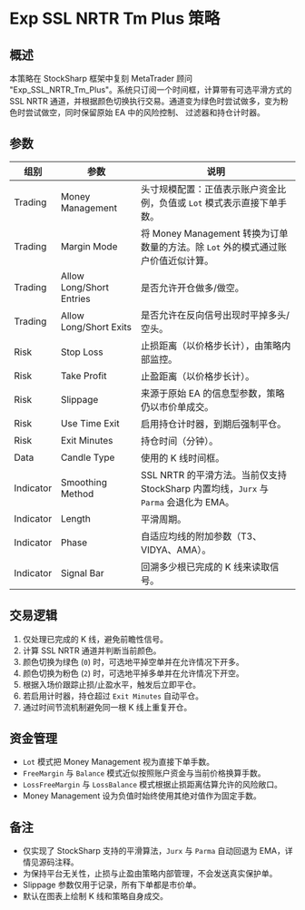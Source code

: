 # Exp SSL NRTR Tm Plus 策略

## 概述

本策略在 StockSharp 框架中复刻 MetaTrader 顾问 "Exp_SSL_NRTR_Tm_Plus"。系统只订阅一个时间框，计算带有可选平滑方式的
SSL NRTR 通道，并根据颜色切换执行交易。通道变为绿色时尝试做多，变为粉色时尝试做空，同时保留原始 EA 中的风险控制、
过滤器和持仓计时器。

## 参数

| 组别 | 参数 | 说明 |
| --- | --- | --- |
| Trading | Money Management | 头寸规模配置：正值表示账户资金比例，负值或 `Lot` 模式表示直接下单手数。 |
| Trading | Margin Mode | 将 Money Management 转换为订单数量的方法。除 `Lot` 外的模式通过账户价值近似计算。 |
| Trading | Allow Long/Short Entries | 是否允许开仓做多/做空。 |
| Trading | Allow Long/Short Exits | 是否允许在反向信号出现时平掉多头/空头。 |
| Risk | Stop Loss | 止损距离（以价格步长计），由策略内部监控。 |
| Risk | Take Profit | 止盈距离（以价格步长计）。 |
| Risk | Slippage | 来源于原始 EA 的信息型参数，策略仍以市价单成交。 |
| Risk | Use Time Exit | 启用持仓计时器，到期后强制平仓。 |
| Risk | Exit Minutes | 持仓时间（分钟）。 |
| Data | Candle Type | 使用的 K 线时间框。 |
| Indicator | Smoothing Method | SSL NRTR 的平滑方法。当前仅支持 StockSharp 内置均线，`Jurx` 与 `Parma` 会退化为 EMA。 |
| Indicator | Length | 平滑周期。 |
| Indicator | Phase | 自适应均线的附加参数（T3、VIDYA、AMA）。 |
| Indicator | Signal Bar | 回溯多少根已完成的 K 线来读取信号。 |

## 交易逻辑

1. 仅处理已完成的 K 线，避免前瞻性信号。
2. 计算 SSL NRTR 通道并判断当前颜色。
3. 颜色切换为绿色 (`0`) 时，可选地平掉空单并在允许情况下开多。
4. 颜色切换为粉色 (`2`) 时，可选地平掉多单并在允许情况下开空。
5. 根据入场价跟踪止损/止盈水平，触发后立即平仓。
6. 若启用计时器，持仓超过 `Exit Minutes` 自动平仓。
7. 通过时间节流机制避免同一根 K 线上重复开仓。

## 资金管理

- `Lot` 模式把 Money Management 视为直接下单手数。
- `FreeMargin` 与 `Balance` 模式近似按照账户资金与当前价格换算手数。
- `LossFreeMargin` 与 `LossBalance` 模式根据止损距离估算允许的风险敞口。
- Money Management 设为负值时始终使用其绝对值作为固定手数。

## 备注

- 仅实现了 StockSharp 支持的平滑算法，`Jurx` 与 `Parma` 自动回退为 EMA，详情见源码注释。
- 为保持平台无关性，止损与止盈由策略内部管理，不会发送真实保护单。
- Slippage 参数仅用于记录，所有下单都是市价单。
- 默认在图表上绘制 K 线和策略自身成交。 
